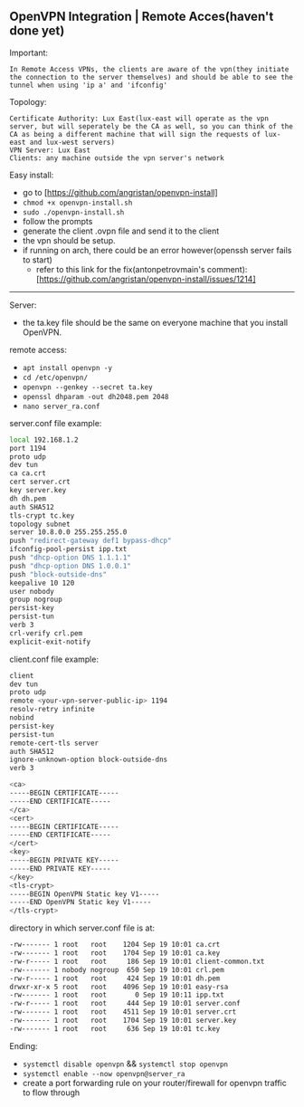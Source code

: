 ## OpenVPN Integration | Remote Acces(haven't done yet)

Important:

    In Remote Access VPNs, the clients are aware of the vpn(they initiate the connection to the server themselves) and should be able to see the tunnel when using 'ip a' and 'ifconfig'

Topology:

    Certificate Authority: Lux East(lux-east will operate as the vpn server, but will seperately be the CA as well, so you can think of the CA as being a different machine that will sign the requests of lux-east and lux-west servers)
    VPN Server: Lux East
    Clients: any machine outside the vpn server's network

Easy install:
- go to [https://github.com/angristan/openvpn-install]
- `chmod +x openvpn-install.sh`
- `sudo ./openvpn-install.sh`
- follow the prompts
- generate the client .ovpn file and send it to the client
- the vpn should be setup.
- if running on arch, there could be an error however(openssh server fails to start)
  - refer to this link for the fix(antonpetrovmain's comment): [https://github.com/angristan/openvpn-install/issues/1214]

---

Server:
  - the ta.key file should be the same on everyone machine that you install OpenVPN.

remote access:
   - `apt install openvpn -y`
   - `cd /etc/openvpn/`
   - `openvpn --genkey --secret ta.key`
   - `openssl dhparam -out dh2048.pem 2048`
   - `nano server_ra.conf`


 server.conf file example:
 ```bash
 local 192.168.1.2
 port 1194
 proto udp
 dev tun
 ca ca.crt
 cert server.crt
 key server.key
 dh dh.pem
 auth SHA512
 tls-crypt tc.key
 topology subnet
 server 10.8.0.0 255.255.255.0
 push "redirect-gateway def1 bypass-dhcp"
 ifconfig-pool-persist ipp.txt
 push "dhcp-option DNS 1.1.1.1"
 push "dhcp-option DNS 1.0.0.1"
 push "block-outside-dns"
 keepalive 10 120
 user nobody
 group nogroup
 persist-key
 persist-tun
 verb 3
 crl-verify crl.pem
 explicit-exit-notify
 ```

 client.conf file example:

 ```bash
 client
 dev tun
 proto udp
 remote <your-vpn-server-public-ip> 1194
 resolv-retry infinite
 nobind
 persist-key
 persist-tun
 remote-cert-tls server
 auth SHA512
 ignore-unknown-option block-outside-dns
 verb 3

 <ca>
 -----BEGIN CERTIFICATE-----
 -----END CERTIFICATE-----
 </ca>
 <cert>
 -----BEGIN CERTIFICATE-----
 -----END CERTIFICATE-----
 </cert>
 <key>
 -----BEGIN PRIVATE KEY-----
 -----END PRIVATE KEY-----
 </key>
 <tls-crypt>
 -----BEGIN OpenVPN Static key V1-----
 -----END OpenVPN Static key V1-----
 </tls-crypt>
 ```

 directory in which server.conf file is at:
 ```bash
 -rw------- 1 root   root    1204 Sep 19 10:01 ca.crt
 -rw------- 1 root   root    1704 Sep 19 10:01 ca.key
 -rw-r----- 1 root   root     186 Sep 19 10:01 client-common.txt
 -rw------- 1 nobody nogroup  650 Sep 19 10:01 crl.pem
 -rw-r----- 1 root   root     424 Sep 19 10:01 dh.pem
 drwxr-xr-x 5 root   root    4096 Sep 19 10:01 easy-rsa
 -rw------- 1 root   root       0 Sep 19 10:11 ipp.txt
 -rw-r----- 1 root   root     444 Sep 19 10:01 server.conf
 -rw------- 1 root   root    4511 Sep 19 10:01 server.crt
 -rw------- 1 root   root    1704 Sep 19 10:01 server.key
 -rw------- 1 root   root     636 Sep 19 10:01 tc.key
 ```

Ending:
- `systemctl disable openvpn` && `systemctl stop openvpn`
- `systemctl enable --now openvpn@server_ra`
- create a port forwarding rule on your router/firewall for openvpn traffic to flow through
